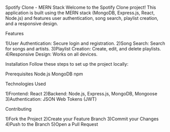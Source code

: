 Spotify Clone - MERN Stack
Welcome to the Spotify Clone project! This application is built using the MERN stack (MongoDB, Express.js, React, Node.js) and features user authentication, song search, playlist creation, and a responsive design.

Features

1)User Authentication: Secure login and registration.
2)Song Search: Search for songs and artists.
3)Playlist Creation: Create, edit, and delete playlists.
4)Responsive Design: Works on all devices.


Installation
Follow these steps to set up the project locally:

Prerequisites
Node.js
MongoDB
npm

Technologies Used

1)Frontend: React
2)Backend: Node.js, Express.js, MongoDB, Mongoose
3)Authentication: JSON Web Tokens (JWT)

Contributing

1)Fork the Project
2)Create your Feature Branch 
3)Commit your Changes 
4)Push to the Branch 
5)Open a Pull Request
